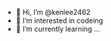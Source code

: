 - 👋 Hi, I’m @kenlee2462
- 👀 I’m interested in codeing
- 🌱 I’m currently learning ...
  
  

<!---
kenlee2462/kenlee2462 is a ✨ special ✨ repository because its `README.md` (this file) appears on your GitHub profile.
You can click the Preview link to take a look at your changes.
--->
